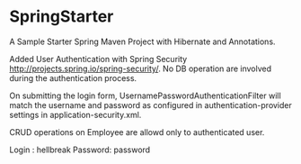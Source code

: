 # SpringStarter



A Sample Starter Spring Maven Project with Hibernate and Annotations.

Added User Authentication with Spring Security http://projects.spring.io/spring-security/. 
No DB operation are involved during the authentication process. 

On submitting the login form, UsernamePasswordAuthenticationFilter will match the username and password as configured in authentication-provider settings in application-security.xml.



CRUD operations on Employee are allowd only to authenticated user. 

Login : hellbreak
Password: password

